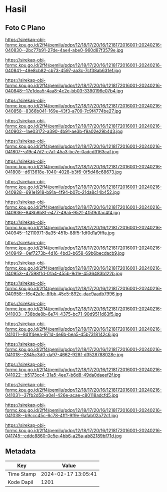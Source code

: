 # Hasil

## Foto C Plano

https://sirekap-obj-formc.kpu.go.id/2ff4/pemilu/pdpr/12/18/17/20/16/1218172016001-20240216-040830--2bc77b91-27de-4ae4-abe0-960d87f3579e.jpg

https://sirekap-obj-formc.kpu.go.id/2ff4/pemilu/pdpr/12/18/17/20/16/1218172016001-20240216-040841--49e8cb82-cb73-4597-aa3c-7cf38ab631ef.jpg

https://sirekap-obj-formc.kpu.go.id/2ff4/pemilu/pdpr/12/18/17/20/16/1218172016001-20240216-040848--17e1dea5-4aa8-4c2e-bb03-3390196e07b4.jpg

https://sirekap-obj-formc.kpu.go.id/2ff4/pemilu/pdpr/12/18/17/20/16/1218172016001-20240216-040858--8366b041-169e-43f3-a709-7c9f4774be27.jpg

https://sirekap-obj-formc.kpu.go.id/2ff4/pemilu/pdpr/12/18/17/20/16/1218172016001-20240216-040902--1ae03172-a390-4b91-ae3b-f9a02e29b4d3.jpg

https://sirekap-obj-formc.kpu.go.id/2ff4/pemilu/pdpr/12/18/17/20/16/1218172016001-20240216-041807--a19c47d2-c7af-45a3-bc7e-0adcd3163caf.jpg

https://sirekap-obj-formc.kpu.go.id/2ff4/pemilu/pdpr/12/18/17/20/16/1218172016001-20240216-041808--d613618e-1040-4028-b3f6-0f5d46c68673.jpg

https://sirekap-obj-formc.kpu.go.id/2ff4/pemilu/pdpr/12/18/17/20/16/1218172016001-20240216-040928--691e1918-b91a-4f94-b07c-21da8c14b452.jpg

https://sirekap-obj-formc.kpu.go.id/2ff4/pemilu/pdpr/12/18/17/20/16/1218172016001-20240216-040936--848b8b8f-e477-49a5-952f-4f5f9dfac4f4.jpg

https://sirekap-obj-formc.kpu.go.id/2ff4/pemilu/pdpr/12/18/17/20/16/1218172016001-20240216-040945--12110971-8a35-451b-88f5-1df0d1a9fffa.jpg

https://sirekap-obj-formc.kpu.go.id/2ff4/pemilu/pdpr/12/18/17/20/16/1218172016001-20240216-040949--0ef7273b-4d16-4bd3-b658-69b6becdacb9.jpg

https://sirekap-obj-formc.kpu.go.id/2ff4/pemilu/pdpr/12/18/17/20/16/1218172016001-20240216-040953--47598f1d-01a4-455b-9d1e-4536483b122b.jpg

https://sirekap-obj-formc.kpu.go.id/2ff4/pemilu/pdpr/12/18/17/20/16/1218172016001-20240216-040958--f6e42a1c-8fbb-45e5-892c-dac9aadb7996.jpg

https://sirekap-obj-formc.kpu.go.id/2ff4/pemilu/pdpr/12/18/17/20/16/1218172016001-20240216-041003--738bde8b-6e74-4375-bc71-90d9511d63f5.jpg

https://sirekap-obj-formc.kpu.go.id/2ff4/pemilu/pdpr/12/18/17/20/16/1218172016001-20240216-041011--8d1f4eea-971d-4e6b-bea5-d5b7318142c6.jpg

https://sirekap-obj-formc.kpu.go.id/2ff4/pemilu/pdpr/12/18/17/20/16/1218172016001-20240216-041018--2845c3d0-da97-4662-928f-d3528788028e.jpg

https://sirekap-obj-formc.kpu.go.id/2ff4/pemilu/pdpr/12/18/17/20/16/1218172016001-20240216-041022--b5173cc4-31a5-4ee7-b6d8-49da0daeef2f.jpg

https://sirekap-obj-formc.kpu.go.id/2ff4/pemilu/pdpr/12/18/17/20/16/1218172016001-20240216-041031--37fb2d58-a0e1-426e-acae-c80118adcfd5.jpg

https://sirekap-obj-formc.kpu.go.id/2ff4/pemilu/pdpr/12/18/17/20/16/1218172016001-20240216-041038--b9ccc45c-6c78-4ff1-9f9e-6afab02a72c1.jpg

https://sirekap-obj-formc.kpu.go.id/2ff4/pemilu/pdpr/12/18/17/20/16/1218172016001-20240216-041745--cddc8860-0c5e-4bb6-a25a-ab82189bf71d.jpg


## Metadata

| Key        | Value               |
| ---------- | ------------------- |
| Time Stamp | 2024-02-17 13:05:41 |
| Kode Dapil | 1201                |




